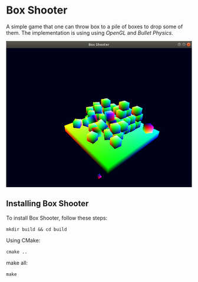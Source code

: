 # Box Shooter

A simple game that one can throw box to a pile of boxes to drop some of them. The implementation is using using *OpenGL* and *Bullet Physics*.

![Screenshot](Screenshot.png)

## Installing Box Shooter

To install Box Shooter, follow these steps:

```
mkdir build && cd build
```
Using CMake:
```
cmake ..
```
make all:
```
make
```
